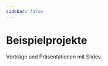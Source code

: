 ```yaml
---
sidebar: false
---
```


# Beispielprojekte

Vorträge und Präsentationen mit Slidev.

<!-- Edit in ./docs/.vitepress/showcases.ts -->
<ShowCases />
